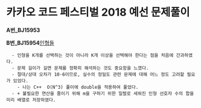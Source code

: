 카카오 코드 페스티벌 2018 예선 문제풀이
======================================

**A번_BJ15953**

**B번_BJ15954**[인형들](https://www.acmicpc.net/problem/15954)
```
  - 인형을 K개를 선택하는 것이 아니라 K개 이상을 선택해야 한다는 점을 처음에 간과하였다. 
  - 문제 길이가 길면 문제를 정확히 해석하는 것도 중요함을 느꼈다.
  - 절대/상대 오차가 10-6이므로, 실수의 정밀도 관련 문제에 대해 어느 정도 고려할 필요가 있었다.
	- 나는 C++  O(N^3) 풀이에 double을 적용하여 풀었다.
  - + 불필요한 연산을 줄이기 위해 m을 구하기 위한 일렬로 세워진 인형 선호자 수의 합을 미리 배열로 저장하였다.
```
